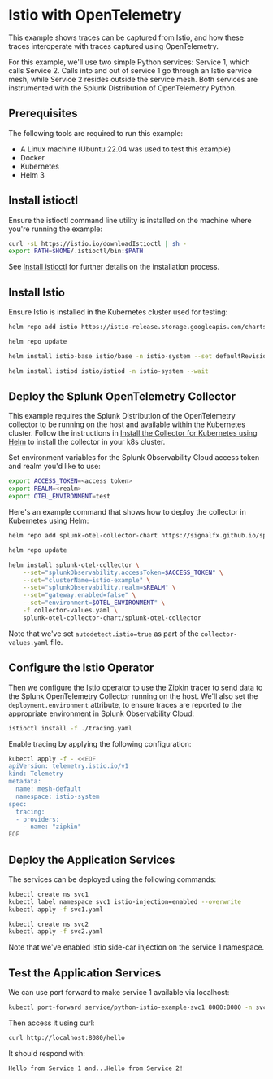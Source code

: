 # Istio with OpenTelemetry 

This example shows traces can be captured from Istio, and how these traces interoperate 
with traces captured using OpenTelemetry. 

For this example, we'll use two simple Python services:  Service 1, which calls Service 2. 
Calls into and out of service 1 go through an Istio service mesh, while Service 2 
resides outside the service mesh.  Both services are instrumented with the Splunk
Distribution of OpenTelemetry Python. 

## Prerequisites

The following tools are required to run this example: 

* A Linux machine (Ubuntu 22.04 was used to test this example)
* Docker
* Kubernetes
* Helm 3

## Install istioctl 

Ensure the istioctl command line utility is installed on the machine 
where you're running the example: 

``` bash
curl -sL https://istio.io/downloadIstioctl | sh -
export PATH=$HOME/.istioctl/bin:$PATH
```

See [Install istioctl](https://istio.io/latest/docs/ops/diagnostic-tools/istioctl/#install-hahahugoshortcode962s2hbhb) 
for further details on the installation process. 

## Install Istio

Ensure Istio is installed in the Kubernetes cluster used for testing:

``` bash
helm repo add istio https://istio-release.storage.googleapis.com/charts

helm repo update

helm install istio-base istio/base -n istio-system --set defaultRevision=default --create-namespace

helm install istiod istio/istiod -n istio-system --wait
```

## Deploy the Splunk OpenTelemetry Collector

This example requires the Splunk Distribution of the OpenTelemetry collector to
be running on the host and available within the Kubernetes cluster.  Follow the
instructions in [Install the Collector for Kubernetes using Helm](https://docs.splunk.com/observability/en/gdi/opentelemetry/collector-kubernetes/install-k8s.html)
to install the collector in your k8s cluster.

Set environment variables for the Splunk Observability Cloud access token and realm 
you'd like to use: 

``` bash
export ACCESS_TOKEN=<access token>
export REALM=<realm> 
export OTEL_ENVIRONMENT=test
```

Here's an example command that shows how to deploy the collector in Kubernetes using Helm:

``` bash
helm repo add splunk-otel-collector-chart https://signalfx.github.io/splunk-otel-collector-chart

helm repo update

helm install splunk-otel-collector \
    --set="splunkObservability.accessToken=$ACCESS_TOKEN" \
    --set="clusterName=istio-example" \
    --set="splunkObservability.realm=$REALM" \
    --set="gateway.enabled=false" \
    --set="environment=$OTEL_ENVIRONMENT" \
    -f collector-values.yaml \
    splunk-otel-collector-chart/splunk-otel-collector
```

Note that we've set  `autodetect.istio=true` as part of the `collector-values.yaml` file.

## Configure the Istio Operator

Then we configure the Istio operator to use the Zipkin tracer to send
data to the Splunk OpenTelemetry Collector running on the host.  We'll also
set the `deployment.environment` attribute, to ensure traces are reported to the
appropriate environment in Splunk Observability Cloud:

``` bash
istioctl install -f ./tracing.yaml
```
Enable tracing by applying the following configuration:

``` bash
kubectl apply -f - <<EOF
apiVersion: telemetry.istio.io/v1
kind: Telemetry
metadata:
  name: mesh-default
  namespace: istio-system
spec:
  tracing:
  - providers:
    - name: "zipkin"
EOF
```

## Deploy the Application Services 

The services can be deployed using the following commands: 

``` bash
kubectl create ns svc1
kubectl label namespace svc1 istio-injection=enabled --overwrite
kubectl apply -f svc1.yaml

kubectl create ns svc2
kubectl apply -f svc2.yaml
```

Note that we've enabled Istio side-car injection on the service 1 namespace. 

## Test the Application Services

We can use port forward to make service 1 available via localhost:

``` bash
kubectl port-forward service/python-istio-example-svc1 8080:8080 -n svc1
```

Then access it using curl: 

``` bash
curl http://localhost:8080/hello
```

It should respond with: 

````
Hello from Service 1 and...Hello from Service 2!
````

